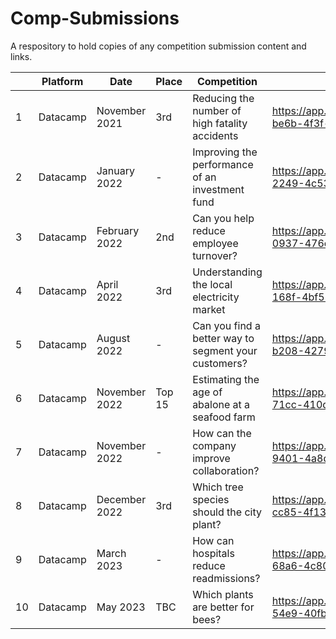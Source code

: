# Comp-Submissions
A respository to hold copies of any competition submission content and links.

| | Platform | Date | Place | Competition | Submission | Language |
|-|----------|------|-------|-------------|------------|----------|
| 1  | Datacamp | November 2021 | 3rd | Reducing the number of high fatality accidents | https://app.datacamp.com/workspace/w/75db081c-be6b-4f3f-8f4c-06eabf2e3bc5 | R |
| 2  | Datacamp | January 2022 | - | Improving the performance of an investment fund | https://app.datacamp.com/workspace/w/9116f1aa-2249-4c53-b373-7c96b85b83b8 | R |
| 3  | Datacamp | February 2022 | 2nd | Can you help reduce employee turnover? | https://app.datacamp.com/workspace/w/7a32bfba-0937-476c-99f8-4d2957c2b110 | Python |
| 4  | Datacamp | April 2022 | 3rd | Understanding the local electricity market | https://app.datacamp.com/workspace/w/5db86698-168f-4bf5-8c91-ed3444ee6283 | R |
| 5  | Datacamp | August 2022 | - | Can you find a better way to segment your customers? | https://app.datacamp.com/workspace/w/41cfda99-b208-4279-a1e5-5ccafe6cad94 | Python |
| 6  | Datacamp | November 2022 | Top 15 | Estimating the age of abalone at a seafood farm | https://app.datacamp.com/workspace/w/0ce3e417-71cc-410d-8f27-c159ecd06e21 | R |
| 7  | Datacamp | November 2022 | - | How can the company improve collaboration? | https://app.datacamp.com/workspace/w/da8456ad-9401-4a8d-8161-3cef8d57780e | Python |
| 8  | Datacamp | December 2022 | 3rd | Which tree species should the city plant? | https://app.datacamp.com/workspace/w/62e39b83-cc85-4f13-a7da-2aaa67e0e893 | Python |
| 9  | Datacamp | March 2023 | - | How can hospitals reduce readmissions? | https://app.datacamp.com/workspace/w/cef8a933-68a6-4c80-90f5-3f2ee1df257d | R |
| 10 | Datacamp | May 2023 | TBC | Which plants are better for bees? | https://app.datacamp.com/workspace/w/4e31b68d-54e9-40fb-9a96-d8ebf7c5e528 | R |